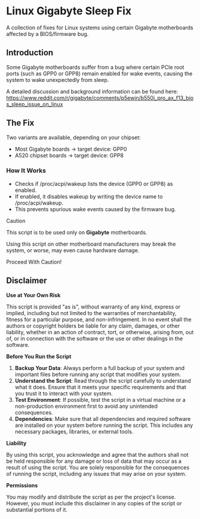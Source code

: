 # Linux Gigabyte Sleep Fix

A collection of fixes for Linux systems using certain Gigabyte motherboards affected by a BIOS/firmware bug.

## Introduction

Some Gigabyte motherboards suffer from a bug where certain PCIe root ports (such as GPP0 or GPP8) remain enabled for wake events, causing the system to wake unexpectedly from sleep.

A detailed discussion and background information can be found here:
https://www.reddit.com/r/gigabyte/comments/p5ewjn/b550i_pro_ax_f13_bios_sleep_issue_on_linux

## The Fix

Two variants are available, depending on your chipset:

* Most Gigabyte boards → target device: GPP0
* A520 chipset boards → target device: GPP8

### How It Works

* Checks if /proc/acpi/wakeup lists the device (GPP0 or GPP8) as enabled.
* If enabled, it disables wakeup by writing the device name to /proc/acpi/wakeup.
* This prevents spurious wake events caused by the firmware bug.

> [!CAUTION]
>
> This script is to be used only on **Gigabyte** motherboards.
> 
> Using this script on other motherboard manufacturers may break the system, or worse, may even cause hardware damage.
>
> Proceed With Caution!

## Disclaimer

**Use at Your Own Risk**

This script is provided "as is", without warranty of any kind, express or implied, including but not limited to the warranties of merchantability, fitness for a particular purpose, and non-infringement. In no event shall the authors or copyright holders be liable for any claim, damages, or other liability, whether in an action of contract, tort, or otherwise, arising from, out of, or in connection with the software or the use or other dealings in the software.

**Before You Run the Script**

1. **Backup Your Data**: Always perform a full backup of your system and important files before running any script that modifies your system.
2. **Understand the Script**: Read through the script carefully to understand what it does. Ensure that it meets your specific requirements and that you trust it to interact with your system.
3. **Test Environment**: If possible, test the script in a virtual machine or a non-production environment first to avoid any unintended consequences.
4. **Dependencies**: Make sure that all dependencies and required software are installed on your system before running the script. This includes any necessary packages, libraries, or external tools.

**Liability**

By using this script, you acknowledge and agree that the authors shall not be held responsible for any damage or loss of data that may occur as a result of using the script. You are solely responsible for the consequences of running the script, including any issues that may arise on your system.

**Permissions**

You may modify and distribute the script as per the project's license. However, you must include this disclaimer in any copies of the script or substantial portions of it.
